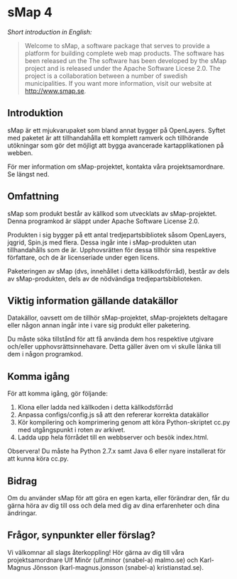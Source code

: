 sMap 4
======

*Short introduction in English:*

>Welcome to sMap, a software package that serves to provide a platform
>for building complete web map products. The software has been
>released un the The software has been developed by the sMap project
>and is released under the Apache Software Licese 2.0. The project is
>a collaboration between a number of swedish municipalities. If you
>want more information, visit our website at http://www.smap.se.

Introduktion
------------

sMap är ett mjukvarupaket som bland annat bygger på OpenLayers. Syftet
med paketet är att tillhandahålla ett komplett ramverk och tillhörande
utökningar som gör det möjligt att bygga avancerade kartapplikationen
på webben.

För mer information om sMap-projektet, kontakta våra
projektsamordnare. Se längst ned.

Omfattning
----------

sMap som produkt består av källkod som utvecklats av
sMap-projektet. Denna programkod är släppt under Apache Software
License 2.0.

Produkten i sig bygger på ett antal tredjepartsbibliotek såsom
OpenLayers, jqgrid, Spin.js med flera. Dessa ingår inte i
sMap-produkten utan tillhandahålls som de är. Upphovsrätten för dessa
tillhör sina respektive författare, och de är licenseriade under egen
licens.

Paketeringen av sMap (dvs, innehållet i detta källkodsförråd), består
av dels av sMap-produkten, dels av de nödvändiga
tredjepartsbiblioteken.

Viktig information gällande datakällor
--------------------------------------

Datakällor, oavsett om de tillhör sMap-projektet, sMap-projektets
deltagare eller någon annan ingår inte i vare sig produkt eller
paketering.

Du måste söka tillstånd för att få använda dem hos respektive utgivare
och/eller upphovsrättsinnehavare. Detta gäller även om vi skulle länka
till dem i någon programkod.

Komma igång
-----------

För att komma igång, gör följande:

 1. Klona eller ladda ned källkoden i detta källkodsförråd
 2. Anpassa configs/config.js så att den refererar korrekta datakällor
 3. Kör kompilering och komprimering genom att köra Python-skriptet
    cc.py med utgångspunkt i roten av arkivet.
 4. Ladda upp hela förrådet till en webbserver och besök index.html.

Observera! Du måste ha Python 2.7.x samt Java 6 eller nyare
installerat för att kunna köra cc.py.

Bidrag
------

Om du använder sMap för att göra en egen karta, eller förändrar den,
får du gärna höra av dig till oss och dela med dig av dina
erfarenheter och dina ändringar.

Frågor, synpunkter eller förslag?
---------------------------------

Vi välkomnar all slags återkoppling! Hör gärna av dig till våra
projektsamordnare Ulf Minör (ulf.minor (snabel-a) malmo.se) och
Karl-Magnus Jönsson (karl-magnus.jonsson (snabel-a) kristianstad.se).
